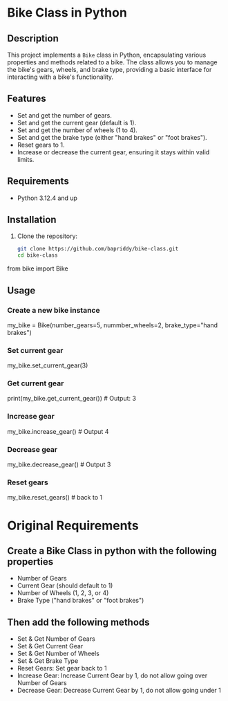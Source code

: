 # Bike Class in Python

## Description

This project implements a `Bike` class in Python, encapsulating various properties and methods related to a bike. The class allows you to manage the bike's gears, wheels, and brake type, providing a basic interface for interacting with a bike's functionality.

## Features

- Set and get the number of gears.
- Set and get the current gear (default is 1).
- Set and get the number of wheels (1 to 4).
- Set and get the brake type (either "hand brakes" or "foot brakes").
- Reset gears to 1.
- Increase or decrease the current gear, ensuring it stays within valid limits.

## Requirements

- Python 3.12.4 and up

## Installation

1. Clone the repository:
   ```bash
   git clone https://github.com/bapriddy/bike-class.git
   cd bike-class
from bike import Bike

## Usage

### Create a new bike instance
my_bike = Bike(number_gears=5, nummber_wheels=2, brake_type="hand brakes")

### Set current gear
my_bike.set_current_gear(3)

### Get current gear
print(my_bike.get_current_gear())  # Output: 3

### Increase gear
my_bike.increase_gear() # Output 4

### Decrease gear
my_bike.decrease_gear() # Output 3

### Reset gears
my_bike.reset_gears() # back to 1


#  Original Requirements 

## Create a Bike Class in python with the following properties
- Number of Gears
- Current Gear (should default to 1)
- Number of Wheels (1, 2, 3, or 4)
- Brake Type ("hand brakes" or "foot brakes")

## Then add the following methods
- Set & Get Number of Gears
- Set & Get Current Gear
- Set & Get Number of Wheels
- Set & Get Brake Type
- Reset Gears: Set gear back to 1
- Increase Gear: Increase Current Gear by 1, do not allow going over Number of Gears
- Decrease Gear: Decrease Current Gear by 1, do not allow going under 1
